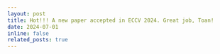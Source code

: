 ```yaml
---
layout: post
title: Hot!!! A new paper accepted in ECCV 2024. Great job, Toan!
date: 2024-07-01 
inline: false
related_posts: true
---
```




